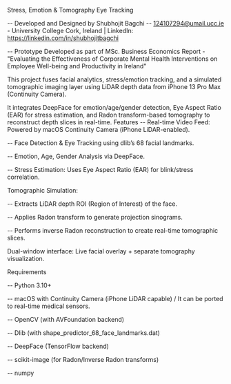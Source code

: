 Stress, Emotion & Tomography Eye Tracking

-- Developed and Designed by Shubhojit Bagchi -- 124107294@umail.ucc.ie - University College Cork, Ireland | LinkedIn: https://linkedin.com/in/shubhojitbagchi

-- Prototype Developed as part of MSc. Business Economics Report - "Evaluating the Effectiveness of Corporate Mental Health Interventions on Employee Well-being and Productivity in Ireland"

This project fuses facial analytics, stress/emotion tracking, and a simulated tomographic imaging layer using LiDAR depth data from iPhone 13 Pro Max (Continuity Camera).

It integrates DeepFace for emotion/age/gender detection, Eye Aspect Ratio (EAR) for stress estimation, and Radon transform-based tomography to reconstruct depth slices in real-time.
Features
-- Real-time Video Feed: Powered by macOS Continuity Camera (iPhone LiDAR-enabled).

-- Face Detection & Eye Tracking using dlib’s 68 facial landmarks.

-- Emotion, Age, Gender Analysis via DeepFace.

-- Stress Estimation: Uses Eye Aspect Ratio (EAR) for blink/stress correlation.

Tomographic Simulation:

-- Extracts LiDAR depth ROI (Region of Interest) of the face.

-- Applies Radon transform to generate projection sinograms.

-- Performs inverse Radon reconstruction to create real-time tomographic slices.

Dual-window interface: Live facial overlay + separate tomography visualization.

Requirements

-- Python 3.10+

-- macOS with Continuity Camera (iPhone LiDAR capable) / It can be ported to real-time medical sensors.  

-- OpenCV (with AVFoundation backend)

-- Dlib (with shape_predictor_68_face_landmarks.dat)

-- DeepFace (TensorFlow backend)

-- scikit-image (for Radon/Inverse Radon transforms)

-- numpy
